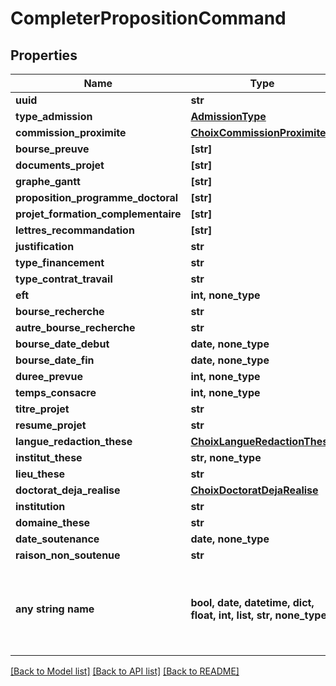 # CompleterPropositionCommand


## Properties
Name | Type | Description | Notes
------------ | ------------- | ------------- | -------------
**uuid** | **str** |  | 
**type_admission** | [**AdmissionType**](AdmissionType.md) |  | 
**commission_proximite** | [**ChoixCommissionProximite**](ChoixCommissionProximite.md) |  | 
**bourse_preuve** | **[str]** |  | 
**documents_projet** | **[str]** |  | 
**graphe_gantt** | **[str]** |  | 
**proposition_programme_doctoral** | **[str]** |  | 
**projet_formation_complementaire** | **[str]** |  | 
**lettres_recommandation** | **[str]** |  | 
**justification** | **str** |  | [optional] 
**type_financement** | **str** |  | [optional] 
**type_contrat_travail** | **str** |  | [optional] 
**eft** | **int, none_type** |  | [optional] 
**bourse_recherche** | **str** |  | [optional] 
**autre_bourse_recherche** | **str** |  | [optional] 
**bourse_date_debut** | **date, none_type** |  | [optional] 
**bourse_date_fin** | **date, none_type** |  | [optional] 
**duree_prevue** | **int, none_type** |  | [optional] 
**temps_consacre** | **int, none_type** |  | [optional] 
**titre_projet** | **str** |  | [optional] 
**resume_projet** | **str** |  | [optional] 
**langue_redaction_these** | [**ChoixLangueRedactionThese**](ChoixLangueRedactionThese.md) |  | [optional] 
**institut_these** | **str, none_type** |  | [optional] 
**lieu_these** | **str** |  | [optional] 
**doctorat_deja_realise** | [**ChoixDoctoratDejaRealise**](ChoixDoctoratDejaRealise.md) |  | [optional] 
**institution** | **str** |  | [optional] 
**domaine_these** | **str** |  | [optional] 
**date_soutenance** | **date, none_type** |  | [optional] 
**raison_non_soutenue** | **str** |  | [optional] 
**any string name** | **bool, date, datetime, dict, float, int, list, str, none_type** | any string name can be used but the value must be the correct type | [optional]

[[Back to Model list]](../README.md#documentation-for-models) [[Back to API list]](../README.md#documentation-for-api-endpoints) [[Back to README]](../README.md)


